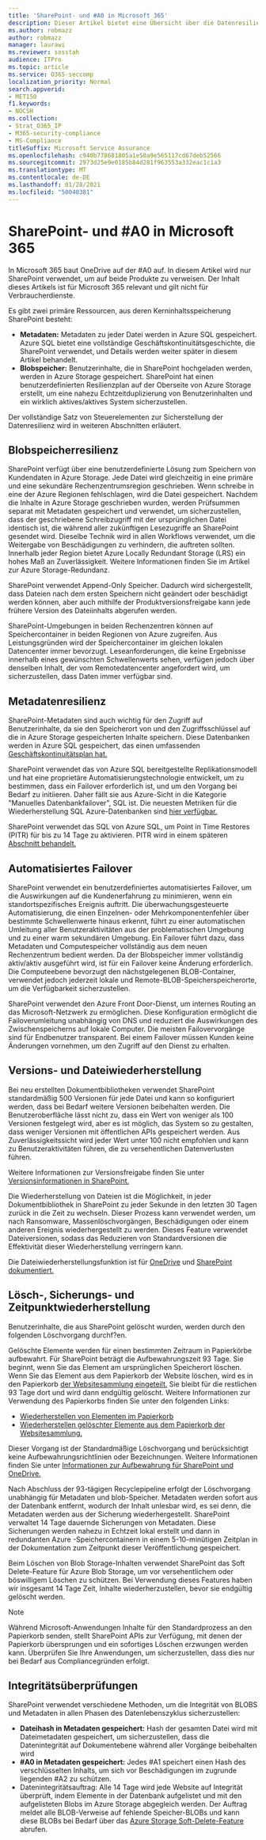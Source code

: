 ```yaml
---
title: 'SharePoint- und #A0 in Microsoft 365'
description: Dieser Artikel bietet eine Übersicht über die Datenresilienz von SharePoint und OneDrive in Microsoft 365.
ms.author: robmazz
author: robmazz
manager: laurawi
ms.reviewer: sosstah
audience: ITPro
ms.topic: article
ms.service: O365-seccomp
localization_priority: Normal
search.appverid:
- MET150
f1.keywords:
- NOCSH
ms.collection:
- Strat_O365_IP
- M365-security-compliance
- MS-Compliance
titleSuffix: Microsoft Service Assurance
ms.openlocfilehash: c940b778681805a1e50a9e565117cd67deb52566
ms.sourcegitcommit: 2973d25e9e0185b84d281f963553a332eac1c1a3
ms.translationtype: MT
ms.contentlocale: de-DE
ms.lasthandoff: 01/28/2021
ms.locfileid: "50040381"
---
```

# <a name="sharepoint-and-onedrive-data-resiliency-in-microsoft-365"></a>SharePoint- und #A0 in Microsoft 365

In Microsoft 365 baut OneDrive auf der #A0 auf. In diesem Artikel wird nur SharePoint verwendet, um auf beide Produkte zu verweisen. Der Inhalt dieses Artikels ist für Microsoft 365 relevant und gilt nicht für Verbraucherdienste.

Es gibt zwei primäre Ressourcen, aus deren Kerninhaltsspeicherung SharePoint besteht:

- **Metadaten:** Metadaten zu jeder Datei werden in Azure SQL gespeichert. Azure SQL bietet eine vollständige Geschäftskontinuitätsgeschichte, die SharePoint verwendet, und Details werden weiter später in diesem Artikel behandelt.
- **Blobspeicher:** Benutzerinhalte, die in SharePoint hochgeladen werden, werden in Azure Storage gespeichert. SharePoint hat einen benutzerdefinierten Resilienzplan auf der Oberseite von Azure Storage erstellt, um eine nahezu Echtzeitduplizierung von Benutzerinhalten und ein wirklich aktives/aktives System sicherzustellen.

Der vollständige Satz von Steuerelementen zur Sicherstellung der Datenresilienz wird in weiteren Abschnitten erläutert.

## <a name="blob-storage-resilience"></a>Blobspeicherresilienz

SharePoint verfügt über eine benutzerdefinierte Lösung zum Speichern von Kundendaten in Azure Storage. Jede Datei wird gleichzeitig in eine primäre und eine sekundäre Rechenzentrumsregion geschrieben. Wenn schreibe in eine der Azure Regionen fehlschlagen, wird die Datei gespeichert. Nachdem die Inhalte in Azure Storage geschrieben wurden, werden Prüfsummen separat mit Metadaten gespeichert und verwendet, um sicherzustellen, dass der geschriebene Schreibzugriff mit der ursprünglichen Datei identisch ist, die während aller zukünftigen Lesezugriffe an SharePoint gesendet wird. Dieselbe Technik wird in allen Workflows verwendet, um die Weitergabe von Beschädigungen zu verhindern, die auftreten sollten. Innerhalb jeder Region bietet Azure Locally Redundant Storage (LRS) ein hohes Maß an Zuverlässigkeit. Weitere Informationen finden Sie im Artikel zur Azure Storage-Redundanz. [](https://docs.microsoft.com/azure/storage/common/storage-redundancy-lrs)

SharePoint verwendet Append-Only Speicher. Dadurch wird sichergestellt, dass Dateien nach dem ersten Speichern nicht geändert oder beschädigt werden können, aber auch mithilfe der Produktversionsfreigabe kann jede frühere Version des Dateiinhalts abgerufen werden.

SharePoint-Umgebungen in beiden Rechenzentren können auf Speichercontainer in beiden Regionen von Azure zugreifen. Aus Leistungsgründen wird der Speichercontainer im gleichen lokalen Datencenter immer bevorzugt. Leseanforderungen, die keine Ergebnisse innerhalb eines gewünschten Schwellenwerts sehen, verfügen jedoch über denselben Inhalt, der vom Remotedatencenter angefordert wird, um sicherzustellen, dass Daten immer verfügbar sind.

## <a name="metadata-resilience"></a>Metadatenresilienz

SharePoint-Metadaten sind auch wichtig für den Zugriff auf Benutzerinhalte, da sie den Speicherort von und den Zugriffsschlüssel auf die in Azure Storage gespeicherten Inhalte speichern. Diese Datenbanken werden in Azure SQL gespeichert, das einen umfassenden [Geschäftskontinuitätsplan hat.](https://docs.microsoft.com/azure/sql-database/sql-database-business-continuity)

SharePoint verwendet das von Azure SQL bereitgestellte Replikationsmodell und hat eine proprietäre Automatisierungstechnologie entwickelt, um zu bestimmen, dass ein Failover erforderlich ist, und um den Vorgang bei Bedarf zu initiieren. Daher fällt sie aus Azure-Sicht in die Kategorie "Manuelles Datenbankfailover", SQL ist. Die neuesten Metriken für die Wiederherstellung SQL Azure-Datenbanken sind [hier verfügbar.](https://docs.microsoft.com/azure/azure-sql/database/business-continuity-high-availability-disaster-recover-hadr-overview#recover-a-database-to-the-existing-server)

SharePoint verwendet das SQL von Azure SQL, um Point in Time Restores (PITR) für bis zu 14 Tage zu aktivieren. PITR wird in einem späteren [Abschnitt behandelt.](#deletion-backup-and-point-in-time-restore)

## <a name="automated-failover"></a>Automatisiertes Failover

SharePoint verwendet ein benutzerdefiniertes automatisiertes Failover, um die Auswirkungen auf die Kundenerfahrung zu minimieren, wenn ein standortspezifisches Ereignis auftritt. Die überwachungsgesteuerte Automatisierung, die einen Einzelnen- oder Mehrkomponentenfehler über bestimmte Schwellenwerte hinaus erkennt, führt zu einer automatischen Umleitung aller Benutzeraktivitäten aus der problematischen Umgebung und zu einer warm sekundären Umgebung. Ein Failover führt dazu, dass Metadaten und Computespeicher vollständig aus dem neuen Rechenzentrum bedient werden. Da der Blobspeicher immer vollständig aktiv/aktiv ausgeführt wird, ist für ein Failover keine Änderung erforderlich. Die Computeebene bevorzugt den nächstgelegenen BLOB-Container, verwendet jedoch jederzeit lokale und Remote-BLOB-Speicherspeicherorte, um die Verfügbarkeit sicherzustellen.

SharePoint verwendet den Azure Front Door-Dienst, um internes Routing an das Microsoft-Netzwerk zu ermöglichen. Diese Konfiguration ermöglicht die Failoverumleitung unabhängig von DNS und reduziert die Auswirkungen des Zwischenspeicherns auf lokale Computer. Die meisten Failovervorgänge sind für Endbenutzer transparent. Bei einem Failover müssen Kunden keine Änderungen vornehmen, um den Zugriff auf den Dienst zu erhalten.

## <a name="versioning-and-files-restore"></a>Versions- und Dateiwiederherstellung

Bei neu erstellten Dokumentbibliotheken verwendet SharePoint standardmäßig 500 Versionen für jede Datei und kann so konfiguriert werden, dass bei Bedarf weitere Versionen beibehalten werden. Die Benutzeroberfläche lässt nicht zu, dass ein Wert von weniger als 100 Versionen festgelegt wird, aber es ist möglich, das System so zu gestalten, dass weniger Versionen mit öffentlichen APIs gespeichert werden. Aus Zuverlässigkeitssicht wird jeder Wert unter 100 nicht empfohlen und kann zu Benutzeraktivitäten führen, die zu versehentlichen Datenverlusten führen.

Weitere Informationen zur Versionsfreigabe finden Sie unter [Versionsinformationen in SharePoint.](https://docs.microsoft.com/microsoft-365/community/versioning-basics-best-practices)

Die Wiederherstellung von Dateien ist die Möglichkeit, in jeder Dokumentbibliothek in SharePoint zu jeder Sekunde in den letzten 30 Tagen zurück in die Zeit zu wechseln. Dieser Prozess kann verwendet werden, um nach Ransomware, Massenlöschvorgängen, Beschädigungen oder einem anderen Ereignis wiederhergestellt zu werden. Dieses Feature verwendet Dateiversionen, sodass das Reduzieren von Standardversionen die Effektivität dieser Wiederherstellung verringern kann.

Die Dateiwiederherstellungsfunktion ist für [OneDrive](https://support.office.com/article/restore-your-onedrive-fa231298-759d-41cf-bcd0-25ac53eb8a15) und [SharePoint dokumentiert.](https://support.office.com/article/Restore-a-document-library-317791c3-8bd0-4dfd-8254-3ca90883d39a)

## <a name="deletion-backup-and-point-in-time-restore"></a>Lösch-, Sicherungs- und Zeitpunktwiederherstellung

Benutzerinhalte, die aus SharePoint gelöscht wurden, werden durch den folgenden Löschvorgang durchf?en.

Gelöschte Elemente werden für einen bestimmten Zeitraum in Papierkörbe aufbewahrt. Für SharePoint beträgt die Aufbewahrungszeit 93 Tage. Sie beginnt, wenn Sie das Element am ursprünglichen Speicherort löschen. Wenn Sie das Element aus dem Papierkorb der Website löschen, wird es in den Papierkorb [der Websitesammlung eingeteilt.](https://support.office.com/article/restore-deleted-items-from-the-site-collection-recycle-bin-5fa924ee-16d7-487b-9a0a-021b9062d14b) Sie bleibt für die restlichen 93 Tage dort und wird dann endgültig gelöscht. Weitere Informationen zur Verwendung des Papierkorbs finden Sie unter den folgenden Links:

- [Wiederherstellen von Elementen im Papierkorb](https://support.office.com/article/Restore-items-in-the-Recycle-Bin-of-a-SharePoint-site-6df466b6-55f2-4898-8d6e-c0dff851a0be)
- [Wiederherstellen gelöschter Elemente aus dem Papierkorb der Websitesammlung.](https://support.office.com/article/Restore-deleted-items-from-the-site-collection-recycle-bin-5fa924ee-16d7-487b-9a0a-021b9062d14b)

Dieser Vorgang ist der Standardmäßige Löschvorgang und berücksichtigt keine Aufbewahrungsrichtlinien oder Bezeichnungen. Weitere Informationen finden Sie unter [Informationen zur Aufbewahrung für SharePoint und OneDrive.](https://docs.microsoft.com/microsoft-365/compliance/retention-policies-sharepoint)

Nach Abschluss der 93-tägigen Recyclepipeline erfolgt der Löschvorgang unabhängig für Metadaten und blob-Speicher. Metadaten werden sofort aus der Datenbank entfernt, wodurch der Inhalt unlesbar wird, es sei denn, die Metadaten werden aus der Sicherung wiederhergestellt. SharePoint verwaltet 14 Tage dauernde Sicherungen von Metadaten. Diese Sicherungen werden nahezu in Echtzeit lokal erstellt und dann in [](https://docs.microsoft.com/azure/sql-database/sql-database-automated-backups) redundanten Azure -Speichercontainern in einem 5-10-minütigen Zeitplan in der Dokumentation zum Zeitpunkt dieser Veröffentlichung gespeichert.

Beim Löschen von Blob Storage-Inhalten verwendet SharePoint das Soft Delete-Feature für Azure Blob Storage, um vor versehentlichem oder böswilligem Löschen zu schützen. Bei Verwendung dieses Features haben wir insgesamt 14 Tage Zeit, Inhalte wiederherzustellen, bevor sie endgültig gelöscht werden.

>[!Note]
>Während Microsoft-Anwendungen Inhalte für den Standardprozess an den Papierkorb senden, stellt SharePoint APIs zur Verfügung, mit denen der Papierkorb übersprungen und ein sofortiges Löschen erzwungen werden kann. Überprüfen Sie Ihre Anwendungen, um sicherzustellen, dass dies nur bei Bedarf aus Compliancegründen erfolgt.

## <a name="integrity-checks"></a>Integritätsüberprüfungen

SharePoint verwendet verschiedene Methoden, um die Integrität von BLOBS und Metadaten in allen Phasen des Datenlebenszyklus sicherzustellen:

- **Dateihash in Metadaten gespeichert:** Hash der gesamten Datei wird mit Dateimetadaten gespeichert, um sicherzustellen, dass die Datenintegrität auf Dokumentebene während aller Vorgänge beibehalten wird
- **#A0 in Metadaten gespeichert:** Jedes #A1 speichert einen Hash des verschlüsselten Inhalts, um sich vor Beschädigungen im zugrunde liegenden #A2 zu schützen.
- Datenintegritätsauftrag: Alle 14 Tage wird jede Website auf Integrität überprüft, indem Elemente in der Datenbank aufgelistet und mit den aufgelisteten Blobs im Azure Storage abgegleich werden. Der Auftrag meldet alle BLOB-Verweise auf fehlende Speicher-BLOBs und kann diese BLOBs bei Bedarf über das [Azure Storage Soft-Delete-Feature](https://docs.microsoft.com/azure/storage/blobs/soft-delete-blob-overview) abrufen.
